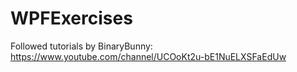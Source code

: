 # WPFExercises
Followed tutorials by BinaryBunny:
https://www.youtube.com/channel/UCOoKt2u-bE1NuELXSFaEdUw
